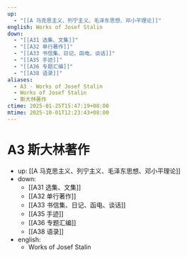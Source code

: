 ```yaml
---
up:
  - "[[A 马克思主义、列宁主义、毛泽东思想、邓小平理论]]"
english: Works of Josef Stalin
down:
  - "[[A31 选集、文集]]"
  - "[[A32 单行著作]]"
  - "[[A33 书信集、日记、函电、谈话]]"
  - "[[A35 手迹]]"
  - "[[A36 专题汇编]]"
  - "[[A38 语录]]"
aliases:
  - A3 - Works of Josef Stalin
  - Works of Josef Stalin
  - 斯大林著作
ctime: 2025-01-25T15:47:19+08:00
mtime: 2025-10-01T12:23:43+08:00
---
```


# A3 斯大林著作

- up: [[A 马克思主义、列宁主义、毛泽东思想、邓小平理论]]
- down:
	- [[A31 选集、文集]]
	- [[A32 单行著作]]
	- [[A33 书信集、日记、函电、谈话]]
	- [[A35 手迹]]
	- [[A36 专题汇编]]
	- [[A38 语录]]
- english:
	- Works of Josef Stalin

